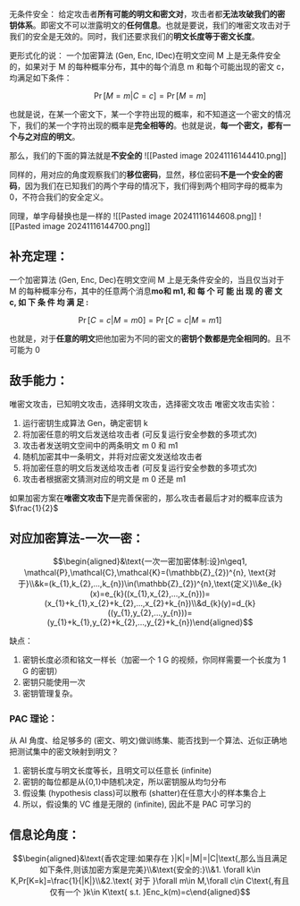 无条件安全：
给定攻击者**所有可能的明文和密文对**，攻击者都**无法攻破我们的密钥体系**。即密文不可以泄露明文的**任何信息**。也就是要说，我们的唯密文攻击对于我们的安全是无效的。同时，我们还要求我们的**明文长度等于密文长度**。

更形式化的说：
一个加密算法 (Gen, Enc, IDec)在明文空间 M 上是无条件安全的，如果对于 M 的每种概率分布，其中的每个消息 m 和每个可能出现的密文 c，均满足如下条件：

$$\Pr[M=m|C=c]=\Pr[M=m]$$

也就是说，在某一个密文下，某一个字符出现的概率，和不知道这一个密文的情况下，我们的某一个字符出现的概率是**完全相等的**。也就是说，**每一个密文，都有一个与之对应的明文**。

那么，我们的下面的算法就是**不安全的**
![[Pasted image 20241116144410.png]]

同样的，用对应的角度观察我们的**移位密码**，显然，移位密码**不是一个安全的密码**，因为我们在已知我们的两个字母的情况下，我们得到两个相同字母的概率为 0，不符合我们的安全定义。

同理，单字母替换也是一样的
![[Pasted image 20241116144608.png]]
![[Pasted image 20241116144700.png]]


## 补充定理：
一个加密算法 (Gen, Enc, Dec)在明文空间 M 上是无条件安全的，当且仅当对于 M 的每种概率分布，其中的任意两个消息$\textbf{mo和 m1, 和 每 个 可 能 出 现 的 密 文 c, 如 下 条 件 均 满 足 : }$

$$\Pr[C=c|M=m0]=\Pr[C=c|M=m1]$$

也就是，对于**任意的明文**把他加密为不同的密文的**密钥个数都是完全相同的**。且不可能为 0
## 敌手能力：
唯密文攻击，已知明文攻击，选择明文攻击，选择密文攻击
唯密文攻击实验：
1. 运行密钥生成算法 Gen，确定密钥 k
2. 将加密任意的明文后发送给攻击者 (可反复运行安全参数的多项式次)
3. 攻击者发送明文空间中的两条明文 m 0 和 m1
4. 随机加密其中一条明文，并将对应密文发送给攻击者
5. 将加密任意的明文后发送给攻击者 (可反复运行安全参数的多项式次)
6. 攻击者根据密文猜测对应的明文是 m 0 还是 m1

如果加密方案在**唯密文攻击下**是完善保密的，那么攻击者最后才对的概率应该为 $\frac{1}{2}$

## 对应加密算法-一次一密：
$$\begin{aligned}&\text{一次一密加密体制:设}n\geq1, \mathcal{P},\mathcal{C},\mathcal{K}=(\mathbb{Z}_{2})^{n}, \text{对于}\\&k=(k_{1},k_{2},...,k_{n})\in(\mathbb{Z}_{2})^{n},\text{定义}\\&e_{k}(x)=e_{k}((x_{1},x_{2},...,x_{n}))=(x_{1}+k_{1},x_{2}+k_{2},...,x_{2}+k_{n})\\&d_{k}(y)=d_{k}((y_{1},y_{2},...,y_{n}))=(y_{1}+k_{1},y_{2}+k_{2},...,y_{2}+k_{n})\end{aligned}$$



缺点：
1. 密钥长度必须和铭文一样长（加密一个 1 G 的视频，你同样需要一个长度为 1 G 的密钥）
2. 密钥只能使用一次
3. 密钥管理复杂。

### PAC 理论：
从 AI 角度、给足够多的 (密文、明文)做训练集、能否找到一个算法、近似正确地把测试集中的密文映射到明文？

1. 密钥长度与明文长度等长，且明文可以任意长 (infinite)
2. 密钥的每位都是从{0,1}中随机决定，所以密钥服从均匀分布
3. 假设集 (hypothesis class)可以散布 (shatter)在任意大小的样本集合上
4. 所以，假设集的 VC 维是无限的 (infinite), 因此不是 PAC 可学习的

## 信息论角度：
$$\begin{aligned}&\text{香农定理:如果存在 }|K|=|M|=|C|\text{,那么当且满足如下条件,则该加密方案是完美}\\&\text{安全的:}\\&1. \forall k\in K,Pr[K=k]=\frac{1}{|K|}\\&2.\text{ 对于 }\forall m\in M,\forall c\in C\text{,有且仅有一个 }k\in K\text{ s.t. }Enc_k(m)=c\end{aligned}$$
